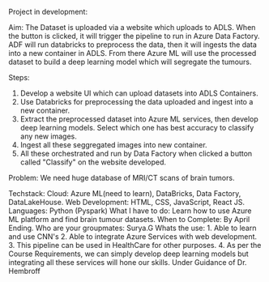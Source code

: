 Project in development:

 Aim: The Dataset is uploaded via a website which uploads to ADLS. When the button is clicked, it will trigger the pipeline to run in Azure Data Factory. ADF will run databricks to preprocess the data, then it will ingests the data into a new container in ADLS. From there Azure ML will use the processed dataset to build a deep learning model which will segregate the tumours. 

 Steps:
 1. Develop a website UI which can upload datasets into ADLS Containers.
 2. Use Databricks for preprocessing  the data uploaded and ingest into a new container.
 3. Extract the preprocessed dataset into Azure ML services, then develop deep learning models. Select which one has best accuracy to classify any new images.
 4. Ingest all these seggregated images into new container.
 5. All these orchestrated and run by Data Factory when clicked a button called "Classify" on the website developed.

Problem: We need huge database of MRI/CT scans of brain tumors.

 Techstack:
 Cloud: Azure ML(need to learn), DataBricks, Data Factory, DataLakeHouse.
 Web Development: HTML, CSS, JavaScript, React JS.
 Languages: Python (Pyspark)
 What I have to do: Learn how to use Azure ML platform and find brain tumour datasets.
 When to Complete: By April Ending.
 Who are your groupmates: Surya.G
 Whats the use: 
           1. Able to learn and use CNN's
           2. Able to integrate Azure Services with web development.
           3. This pipeline can be used in HealthCare for other purposes.
           4. As per the Course Requirements, we can simply develop  deep learning models but integrating all these services will hone our skills.
Under Guidance of Dr. Hembroff

